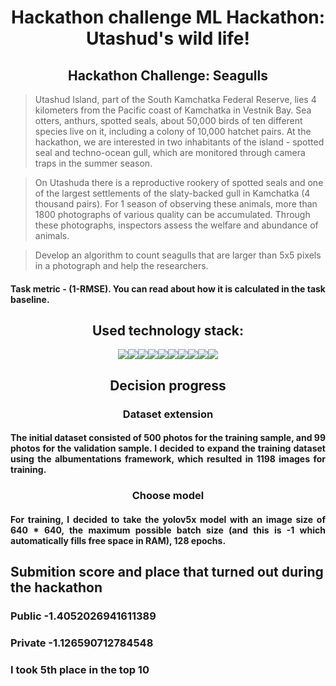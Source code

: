 <h1 align="center">Hackathon challenge ML Hackathon: Utashud's wild life!</h1>

<h2 align="center">Hackathon Challenge: Seagulls</h2>

> Utashud Island, part of the South Kamchatka Federal Reserve, lies 4 kilometers from the Pacific coast of Kamchatka in Vestnik Bay. Sea otters, anthurs, spotted seals, about 50,000 birds of ten different species live on it, including a colony of 10,000 hatchet pairs. At the hackathon, we are interested in two inhabitants of the island - spotted seal and techno-ocean gull, which are monitored through camera traps in the summer season.

> On Utashuda there is a reproductive rookery of spotted seals and one of the largest settlements of the slaty-backed gull in Kamchatka (4 thousand pairs). For 1 season of observing these animals, more than 1800 photographs of various quality can be accumulated. Through these photographs, inspectors assess the welfare and abundance of animals.

> Develop an algorithm to count seagulls that are larger than 5x5 pixels in a photograph and help the researchers.

<h4 align="justify">Task metric - (1-RMSE). You can read about how it is calculated in the task baseline.</h4>

<h2 align="center">Used technology stack:</h2>

<div align="center">
<img src="https://img.shields.io/badge/PYTHON-black?style=for-the-badge&logo=python&logoColor=gold"/><img src="https://img.shields.io/badge/SKLEARN-black?style=for-the-badge&logo=scikit-learn&logoColor=blue"/><img src="https://img.shields.io/badge/JUPYTER-black?style=for-the-badge&logo=jupyter&logoColor=orange"/><img src="https://img.shields.io/badge/GIT-black?style=for-the-badge&logo=git&logoColor=orange"/><img src="https://img.shields.io/badge/NUMPY-black?style=for-the-badge&logo=NumPy&logoColor=013243"/><img src="https://img.shields.io/badge/PANDAS-black?style=for-the-badge&logo=Pandas&logoColor=pink"/><img src="https://img.shields.io/badge/VSC-black?style=for-the-badge&logo=Visual Studio Code&logoColor=007ACC"/><img src="https://img.shields.io/badge/GITHUB-black?style=for-the-badge&logo=GitHub&logoColor=white"/><img src="https://img.shields.io/badge/YOLOv5-black?style=for-the-badge&logo=YOLO&logoColor=blue"/><img src="https://img.shields.io/badge/OPENCV-black?style=for-the-badge&logo=OpenCV&logoColor=green"/>
</div>


<h2 align="center">Decision progress</h2>

<h3 align="center">Dataset extension</h3>

<h4 align="justify">The initial dataset consisted of 500 photos for the training sample, and 99 photos for the validation sample. I decided to expand the training dataset using the albumentations framework, which resulted in 1198 images for training.</h4>

<h3 align="center">Choose model</h3>

<h4 align="justify">For training, I decided to take the yolov5x model with an image size of 640 * 640, the maximum possible batch size (and this is -1 which automatically fills free space in RAM), 128 epochs.</h4>

## **Submition score and place that turned out during the hackathon**
### **Public  -1.4052026941611389**
### **Private  -1.126590712784548**
### **I took 5th place in the top 10**

